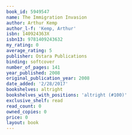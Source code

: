 ```yaml
---
book_id: 5949547
name: The Immigration Invasion
author: Arthur Kemp
author_l-f: 'Kemp, Arthur'
isbn: 140924363X
isbn13: 9781409243632
my_rating: 0
average_rating: 5
publisher: Ostara Publications
binding: softcover
number_of_pages: 141
year_published: 2008
original_publication_year: 2008
date_added: '2/28/2017'
bookshelves: altright
bookshelves_with_positions: 'altright (#100)'
exclusive_shelf: read
read_count: 0
owned_copies: 0
price: 0
layout: book
---
```

